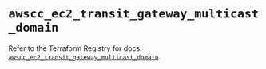 # `awscc_ec2_transit_gateway_multicast_domain`

Refer to the Terraform Registry for docs: [`awscc_ec2_transit_gateway_multicast_domain`](https://registry.terraform.io/providers/hashicorp/awscc/0.70.0/docs/resources/ec2_transit_gateway_multicast_domain).

